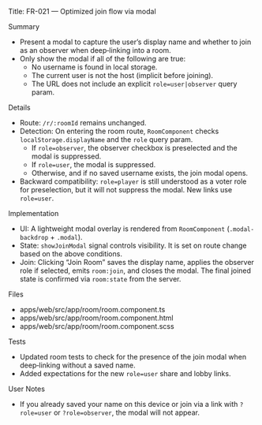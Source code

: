 Title: FR-021 — Optimized join flow via modal

Summary
- Present a modal to capture the user’s display name and whether to join as an observer when deep‑linking into a room.
- Only show the modal if all of the following are true:
  - No username is found in local storage.
  - The current user is not the host (implicit before joining).
  - The URL does not include an explicit `role=user|observer` query param.

Details
- Route: `/r/:roomId` remains unchanged.
- Detection: On entering the room route, `RoomComponent` checks `localStorage.displayName` and the `role` query param.
  - If `role=observer`, the observer checkbox is preselected and the modal is suppressed.
  - If `role=user`, the modal is suppressed.
  - Otherwise, and if no saved username exists, the join modal opens.
- Backward compatibility: `role=player` is still understood as a voter role for preselection, but it will not suppress the modal. New links use `role=user`.

Implementation
- UI: A lightweight modal overlay is rendered from `RoomComponent` (`.modal-backdrop` + `.modal`).
- State: `showJoinModal` signal controls visibility. It is set on route change based on the above conditions.
- Join: Clicking “Join Room” saves the display name, applies the observer role if selected, emits `room:join`, and closes the modal. The final joined state is confirmed via `room:state` from the server.

Files
- apps/web/src/app/room/room.component.ts
- apps/web/src/app/room/room.component.html
- apps/web/src/app/room/room.component.scss

Tests
- Updated room tests to check for the presence of the join modal when deep‑linking without a saved name.
- Added expectations for the new `role=user` share and lobby links.

User Notes
- If you already saved your name on this device or join via a link with `?role=user` or `?role=observer`, the modal will not appear.

